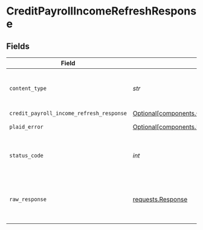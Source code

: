 # CreditPayrollIncomeRefreshResponse


## Fields

| Field                                                                                                                | Type                                                                                                                 | Required                                                                                                             | Description                                                                                                          |
| -------------------------------------------------------------------------------------------------------------------- | -------------------------------------------------------------------------------------------------------------------- | -------------------------------------------------------------------------------------------------------------------- | -------------------------------------------------------------------------------------------------------------------- |
| `content_type`                                                                                                       | *str*                                                                                                                | :heavy_check_mark:                                                                                                   | HTTP response content type for this operation                                                                        |
| `credit_payroll_income_refresh_response`                                                                             | [Optional[components.CreditPayrollIncomeRefreshResponse]](../../models/shared/creditpayrollincomerefreshresponse.md) | :heavy_minus_sign:                                                                                                   | success                                                                                                              |
| `plaid_error`                                                                                                        | [Optional[components.PlaidError]](../../models/shared/plaiderror.md)                                                 | :heavy_minus_sign:                                                                                                   | Error response.                                                                                                      |
| `status_code`                                                                                                        | *int*                                                                                                                | :heavy_check_mark:                                                                                                   | HTTP response status code for this operation                                                                         |
| `raw_response`                                                                                                       | [requests.Response](https://requests.readthedocs.io/en/latest/api/#requests.Response)                                | :heavy_minus_sign:                                                                                                   | Raw HTTP response; suitable for custom response parsing                                                              |